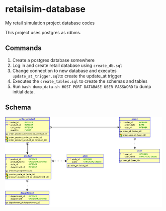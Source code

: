 # retailsim-database
My retail simulation project database codes

This project uses postgres as rdbms.

## Commands

1. Create a postgres database somewhere
2. Log in and create retail database using `create_db.sql`
3. Change connection to new database and executes `update_at_trigger.sql`to create the update_at trigger
4. Executes the `create_tables.sql` to create the schemas and tables
5. Run `bash dump_data.sh HOST PORT DATABASE USER PASSWORD` to dump initial data.


## Schema
![](relational.png)
